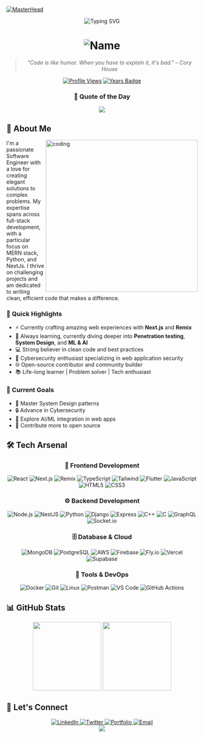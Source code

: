[![MasterHead](https://user-images.githubusercontent.com/113350806/236842414-18101a37-92f5-4de7-a46d-eeaca6e16cbd.gif)](https://github.com/vkhydras)

<div align="center">
  <img src="https://readme-typing-svg.demolab.com?font=Fira+Code&pause=1000&color=10B981&random=false&width=600&lines=⚡+Full+Stack+Software+Engineer+⚡;🔮+Problem+Solver+%7C+Creative+Thinker+🔮;🚀+MERN+Stack+%7C+Python+%7C+NextJs+%7C+Remix+🚀;🔐+Cybersecurity+Enthusiast+%7C+AI+Explorer+🔐;🌟+Building+the+Future%2C+One+Commit+at+a+Time+🌟" alt="Typing SVG" />
</div>

<h1 align="center">
  <img src="https://readme-typing-svg.demolab.com?font=Fira+Code&weight=600&size=35&duration=4000&pause=1000&color=10B981&background=00000000&multiline=true&repeat=false&random=false&width=600&height=80&lines=👋+Hello+World%2C+I%27m+Victor" alt="Name" />
</h1>

<div align="center">
  
> *"Code is like humor. When you have to explain it, it's bad." – Cory House*

[![Profile Views](https://komarev.com/ghpvc/?username=vkhydras&label=Profile%20Views&color=10B981&style=flat)](https://github.com/vkhydras)
[![Years Badge](https://badges.pufler.dev/years/vkhydras)](https://github.com/vkhydras)

<div align="center">
  <h3>💭 Quote of the Day</h3>
  <img src="https://quotes-github-readme.vercel.app/api?type=horizontal&theme=dark" />
</div>
</div>

## 🚀 About Me

<img align="right" alt="coding" width="400" src="https://cdn.dribbble.com/users/1162077/screenshots/3848914/programmer.gif">

I'm a passionate Software Engineer with a love for creating elegant solutions to complex problems. My expertise spans across full-stack development, with a particular focus on MERN stack, Python, and NextJs. I thrive on challenging projects and am dedicated to writing clean, efficient code that makes a difference.

### 🎯 Quick Highlights

- ⚡ Currently crafting amazing web experiences with **Next.js** and **Remix**
- 🌱 Always learning, currently diving deeper into **Penetration testing**, **System Design**, and **ML & AI**
- 💻 Strong believer in clean code and best practices
- 🔐 Cybersecurity enthusiast specializing in web application security
- 🌐 Open-source contributor and community builder
- 📚 Life-long learner | Problem solver | Tech enthusiast

### 🎳 Current Goals
- 📖 Master System Design patterns
- 🔒 Advance in Cybersecurity
- 🤖 Explore AI/ML integration in web apps
- 🌟 Contribute more to open source

## 🛠️ Tech Arsenal

<h3 align="center">🎨 Frontend Development</h3>

<div align="center">

![React](https://img.shields.io/badge/-React-61DAFB?style=for-the-badge&logo=react&logoColor=black)
![Next.js](https://img.shields.io/badge/-Next.js-000000?style=for-the-badge&logo=next.js&logoColor=white)
![Remix](https://img.shields.io/badge/-Remix-000000?style=for-the-badge&logo=remix&logoColor=white)
![TypeScript](https://img.shields.io/badge/-TypeScript-3178C6?style=for-the-badge&logo=typescript&logoColor=white)
![Tailwind](https://img.shields.io/badge/-Tailwind-38B2AC?style=for-the-badge&logo=tailwind-css&logoColor=white)
![Flutter](https://img.shields.io/badge/-Flutter-02569B?style=for-the-badge&logo=flutter&logoColor=white)
![JavaScript](https://img.shields.io/badge/-JavaScript-F7DF1E?style=for-the-badge&logo=javascript&logoColor=black)
![HTML5](https://img.shields.io/badge/-HTML5-E34F26?style=for-the-badge&logo=html5&logoColor=white)
![CSS3](https://img.shields.io/badge/-CSS3-1572B6?style=for-the-badge&logo=css3&logoColor=white)

</div>

<h3 align="center">⚙️ Backend Development</h3>

<div align="center">

![Node.js](https://img.shields.io/badge/-Node.js-339933?style=for-the-badge&logo=node.js&logoColor=white)
![NestJS](https://img.shields.io/badge/-NestJS-E0234E?style=for-the-badge&logo=nestjs&logoColor=white)
![Python](https://img.shields.io/badge/-Python-3776AB?style=for-the-badge&logo=python&logoColor=white)
![Django](https://img.shields.io/badge/-Django-092E20?style=for-the-badge&logo=django&logoColor=white)
![Express](https://img.shields.io/badge/-Express-000000?style=for-the-badge&logo=express&logoColor=white)
![C++](https://img.shields.io/badge/-C++-00599C?style=for-the-badge&logo=c%2B%2B&logoColor=white)
![C](https://img.shields.io/badge/-C-A8B9CC?style=for-the-badge&logo=c&logoColor=black)
![GraphQL](https://img.shields.io/badge/-GraphQL-E10098?style=for-the-badge&logo=graphql&logoColor=white)
![Socket.io](https://img.shields.io/badge/-Socket.io-010101?style=for-the-badge&logo=socket.io&logoColor=white)

</div>

<h3 align="center">🗄️ Database & Cloud</h3>

<div align="center">

![MongoDB](https://img.shields.io/badge/-MongoDB-47A248?style=for-the-badge&logo=mongodb&logoColor=white)
![PostgreSQL](https://img.shields.io/badge/-PostgreSQL-336791?style=for-the-badge&logo=postgresql&logoColor=white)
![AWS](https://img.shields.io/badge/-AWS-232F3E?style=for-the-badge&logo=amazon-aws&logoColor=white)
![Firebase](https://img.shields.io/badge/-Firebase-FFCA28?style=for-the-badge&logo=firebase&logoColor=black)
![Fly.io](https://img.shields.io/badge/-Fly.io-8B5CF6?style=for-the-badge&logo=fly.io&logoColor=white)
![Vercel](https://img.shields.io/badge/-Vercel-000000?style=for-the-badge&logo=vercel&logoColor=white)
![Supabase](https://img.shields.io/badge/-Supabase-3ECF8E?style=for-the-badge&logo=supabase&logoColor=white)

</div>

<h3 align="center">🔧 Tools & DevOps</h3>

<div align="center">

![Docker](https://img.shields.io/badge/-Docker-2496ED?style=for-the-badge&logo=docker&logoColor=white)
![Git](https://img.shields.io/badge/-Git-F05032?style=for-the-badge&logo=git&logoColor=white)
![Linux](https://img.shields.io/badge/-Linux-FCC624?style=for-the-badge&logo=linux&logoColor=black)
![Postman](https://img.shields.io/badge/-Postman-FF6C37?style=for-the-badge&logo=postman&logoColor=white)
![VS Code](https://img.shields.io/badge/-VS%20Code-007ACC?style=for-the-badge&logo=visual-studio-code&logoColor=white)
![GitHub Actions](https://img.shields.io/badge/-GitHub%20Actions-2088FF?style=for-the-badge&logo=github-actions&logoColor=white)

</div>

## 📊 GitHub Stats

<div align="center">
  <img height="180em" src="https://github-readme-stats.vercel.app/api?username=vkhydras&show_icons=true&theme=dark&hide_border=true&bg_color=0d1117&title_color=10B981&icon_color=10B981&ring_color=10B981" />
  <img height="180em" src="https://github-readme-stats.vercel.app/api/top-langs/?username=vkhydras&layout=compact&theme=dark&hide_border=true&bg_color=0d1117&title_color=10B981" />
</div>

## 🤝 Let's Connect

<div align="center">
  <a href="https://linkedin.com/in/victor-kimaru-250b04277" target="_blank">
    <img src="https://img.shields.io/badge/-LinkedIn-0077B5?style=for-the-badge&logo=linkedin&logoColor=white" alt="LinkedIn" />
  </a>
  <a href="https://twitter.com/v_k_hydra" target="_blank">
    <img src="https://img.shields.io/badge/-Twitter-1DA1F2?style=for-the-badge&logo=twitter&logoColor=white" alt="Twitter" />
  </a>
  <a href="https://victork.vercel.app/" target="_blank">
    <img src="https://img.shields.io/badge/-Portfolio-000000?style=for-the-badge&logo=vercel&logoColor=white" alt="Portfolio" />
  </a>
  <a href="mailto:victorkimaru8@gmail.com">
    <img src="https://img.shields.io/badge/-Email-D14836?style=for-the-badge&logo=gmail&logoColor=white" alt="Email" />
  </a>
</div>

<div align="center">
  <img src="https://capsule-render.vercel.app/api?type=waving&color=10B981&height=120&section=footer" />
</div>
